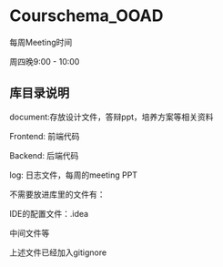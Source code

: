 # Courschema_OOAD
每周Meeting时间

周四晚9:00 - 10:00

## 库目录说明

document:存放设计文件，答辩ppt，培养方案等相关资料

Frontend: 前端代码

Backend: 后端代码

log: 日志文件，每周的meeting PPT

不需要放进库里的文件有：

IDE的配置文件：.idea

中间文件等

上述文件已经加入gitignore

